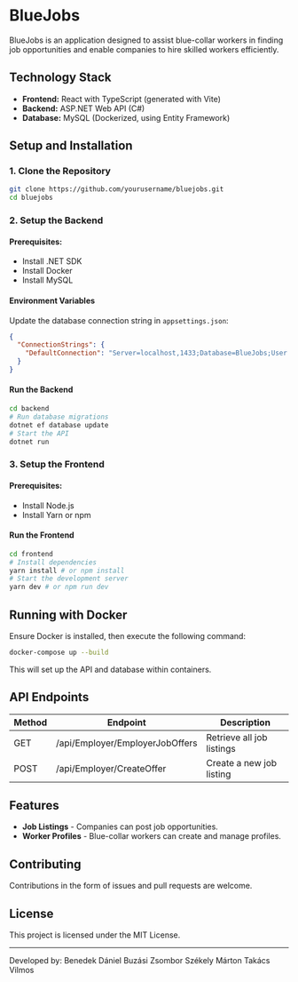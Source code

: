 # BlueJobs

BlueJobs is an application designed to assist blue-collar workers in finding job opportunities and enable companies to hire skilled workers efficiently.

## Technology Stack

- **Frontend:** React with TypeScript (generated with Vite)
- **Backend:** ASP.NET Web API (C#)
- **Database:** MySQL (Dockerized, using Entity Framework)

## Setup and Installation

### 1. Clone the Repository
```sh
git clone https://github.com/yourusername/bluejobs.git
cd bluejobs
```

### 2. Setup the Backend
#### Prerequisites:
- Install .NET SDK
- Install Docker
- Install MySQL

#### Environment Variables
Update the database connection string in `appsettings.json`:
```json
{
  "ConnectionStrings": {
    "DefaultConnection": "Server=localhost,1433;Database=BlueJobs;User Id=YourUserId;Password=SecretPassword;Encrypt=false;"
  }
}
```

#### Run the Backend
```sh
cd backend
# Run database migrations
dotnet ef database update
# Start the API
dotnet run
```

### 3. Setup the Frontend
#### Prerequisites:
- Install Node.js
- Install Yarn or npm

#### Run the Frontend
```sh
cd frontend
# Install dependencies
yarn install # or npm install
# Start the development server
yarn dev # or npm run dev
```

## Running with Docker
Ensure Docker is installed, then execute the following command:
```sh
docker-compose up --build
```
This will set up the API and database within containers.

## API Endpoints
| Method | Endpoint       | Description |
|--------|---------------|-------------|
| GET    | /api/Employer/EmployerJobOffers | Retrieve all job listings |
| POST   | /api/Employer/CreateOffer | Create a new job listing |

## Features
- **Job Listings** - Companies can post job opportunities.
- **Worker Profiles** - Blue-collar workers can create and manage profiles.

## Contributing
Contributions in the form of issues and pull requests are welcome.

## License
This project is licensed under the MIT License.

---
Developed by:
Benedek Dániel
Buzási Zsombor
Székely Márton
Takács Vilmos

